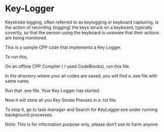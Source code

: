 # Key-Logger

Keystroke logging, often referred to as keylogging or keyboard capturing, is the action of recording (logging) the keys struck on a keyboard,
typically covertly, so that the person using the keyboard is unaware that their actions are being monitored.

This is a sample CPP code that implements a Key Logger.

To run this,

On an offline CPP Complier ( I used CodeBlocks), run this file.

In the directory where your all codes are saved, you will find a .exe file with same name.

Run that .exe file. Your Key Logger has started.

Now it will store all you Key Stroke Presses in a .txt file.

To stop it, go to task manager and Search for KeyLogger.exe under running background processes.

Note:
This is for information purpose only,  please don’t use to harm anyone
